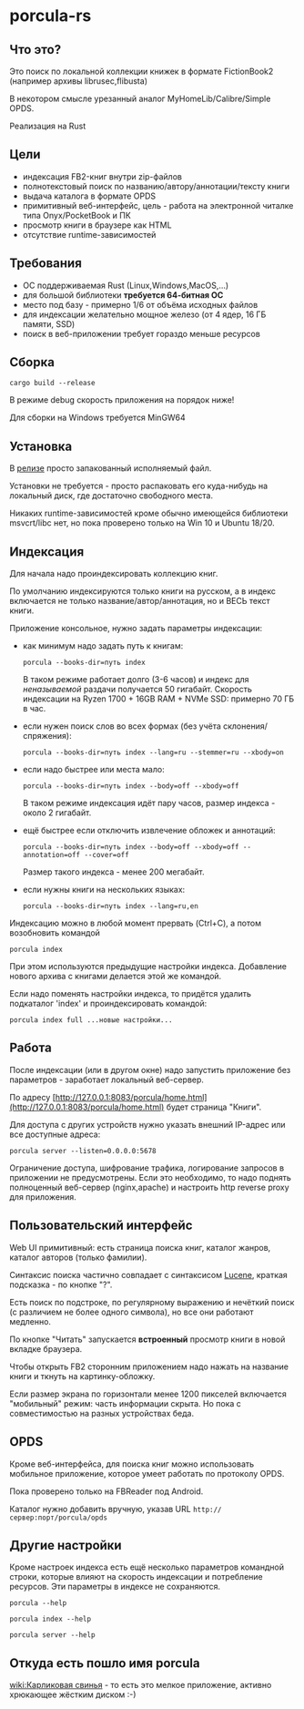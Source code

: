 # porcula-rs

## Что это?

Это поиск по локальной коллекции книжек в формате FictionBook2 (например архивы librusec,flibusta)

В некотором смысле урезанный аналог MyHomeLib/Calibre/Simple OPDS.

Реализация на Rust

## Цели
  * индексация FB2-книг внутри zip-файлов
  * полнотекстовый поиск по названию/автору/аннотации/тексту книги
  * выдача каталога в формате OPDS
  * примитивный веб-интерфейс, цель - работа на электронной читалке типа Onyx/PocketBook и ПК
  * просмотр книги в браузере как HTML
  * отсутствие runtime-зависимостей


## Требования
  * ОС поддерживаемая Rust (Linux,Windows,MacOS,...)
  * для большой библиотеки **требуется 64-битная ОС**
  * место под базу - примерно 1/6 от объёма исходных файлов
  * для индексации желательно мощное железо (от 4 ядер, 16 ГБ памяти, SSD)
  * поиск в веб-приложении требует гораздо меньше ресурсов

## Сборка
```
cargo build --release
```
В режиме debug скорость приложения на порядок ниже!

Для сборки на Windows требуется MinGW64


## Установка

В [релизе](https://github.com/porcula/porcula-rs/releases) просто запакованный исполняемый файл.

Установки не требуется - просто распаковать его куда-нибудь на локальный диск, где достаточно свободного места.

Никаких runtime-зависимостей кроме обычно имеющейся библиотеки msvcrt/libc нет, но пока проверено только на Win 10 и Ubuntu 18/20.


## Индексация

Для начала надо проиндексировать коллекцию книг.

По умолчанию индексируются только книги на русском, а в индекс включается не только название/автор/аннотация, но и ВЕСЬ текст книги.

Приложение консольное, нужно задать параметры индексации:

* как минимум надо задать путь к книгам:

  `porcula --books-dir=путь index`

  В таком режиме работает долго (3-6 часов) и индекс для _неназываемой_ раздачи получается 50 гигабайт.
  Скорость индексации на Ryzen 1700 + 16GB RAM + NVMe SSD: примерно 70 ГБ в час.

* если нужен поиск слов во всех формах (без учёта склонения/спряжения):

  `porcula --books-dir=путь index --lang=ru --stemmer=ru --xbody=on`

* если надо быстрее или места мало:

  `porcula --books-dir=путь index --body=off --xbody=off`

  В таком режиме индексация идёт пару часов, размер индекса - около 2 гигабайт.


* ещё быстрее если отключить извлечение обложек и аннотаций:

  `porcula --books-dir=путь index --body=off --xbody=off --annotation=off --cover=off`

  Размер такого индекса - менее 200 мегабайт.


* если нужны книги на нескольких языках:

  `porcula --books-dir=путь index --lang=ru,en`


Индексацию можно в любой момент прервать (Ctrl+C), а потом возобновить командой

`porcula index`

При этом используются предыдущие настройки индекса.
Добавление нового архива с книгами делается этой же командой.

Если надо поменять настройки индекса, то придётся удалить подкаталог 'index' и проиндексировать командой:

`porcula index full ...новые настройки...`



## Работа

После индексации (или в другом окне) надо запустить приложение без параметров - заработает локальный веб-сервер.

По адресу [http://127.0.0.1:8083/porcula/home.html](http://127.0.0.1:8083/porcula/home.html) будет страница "Книги".

Для доступа с других устройств нужно указать внешний IP-адрес или все доступные адреса:

`porcula server --listen=0.0.0.0:5678`

Ограничение доступа, шифрование трафика, логирование запросов в приложении не предусмотрены.
Если это необходимо, то надо поднять полноценный веб-сервер (nginx,apache) и настроить http reverse proxy для приложения.


## Пользовательский интерфейс 
Web UI примитивный: есть страница поиска книг, каталог жанров, каталог авторов (только фамилии).

Синтаксис поиска частично совпадает с синтаксисом [Lucene](https://lucene.apache.org/core/2_9_4/queryparsersyntax.html), краткая подсказка - по кнопке "?".

Есть поиск по подстроке, по регулярному выражению и нечёткий поиск (с различием не более одного символа), но все они работают медленно.
 
По кнопке "Читать" запускается **встроенный** просмотр книги в новой вкладке браузера.

Чтобы открыть FB2 сторонним приложением надо нажать на название книги и ткнуть на картинку-обложку.

Если размер экрана по горизонтали менее 1200 пикселей включается "мобильный" режим: часть информации скрыта.
Но пока с совместимостью на разных устройствах беда.

## OPDS
Кроме веб-интерфейса, для поиска книг можно использовать мобильное приложение, которое умеет работать по протоколу OPDS.

Пока проверено только на FBReader под Android.

Каталог нужно добавить вручную, указав URL `http://сервер:порт/porcula/opds`



## Другие настройки

Кроме настроек индекса есть ещё несколько параметров командной строки, которые влияют на скорость индексации и потребление ресурсов.
Эти параметры в индексе не сохраняются.

`porcula --help`

`porcula index --help`

`porcula server --help`


## Откуда есть пошло имя porcula
[wiki:Карликовая свинья](https://ru.wikipedia.org/wiki/%D0%9A%D0%B0%D1%80%D0%BB%D0%B8%D0%BA%D0%BE%D0%B2%D0%B0%D1%8F_%D1%81%D0%B2%D0%B8%D0%BD%D1%8C%D1%8F) - то есть это мелкое приложение, активно хрюкающее жёстким диском :-)
